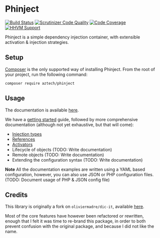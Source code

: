 Phinject
========

[![Build Status](https://travis-ci.org/aztech-digital/phinject.png?branch=master)](https://travis-ci.org/aztech-digital/phinject)
[![Scrutinizer Code Quality](https://img.shields.io/scrutinizer/coverage/g/aztech-digital/phinject.svg?style=flat)](https://scrutinizer-ci.com/g/aztech-digital/phinject/?branch=master)
[![Code Coverage](https://img.shields.io/scrutinizer/g/aztech-digital/phinject.svg?style=flat)](https://scrutinizer-ci.com/g/aztech-digital/phinject/?branch=master)
[![HHVM Support](https://img.shields.io/hhvm/aztech/phinject.svg)](http://hhvm.h4cc.de/package/aztech/phinject)

Phinject is a simple dependency injection container, with extensible activation & injection strategies.

## Setup

[Composer](https://getcomposer.org) is the only supported way of installing Phinject. From the root of your project, run the following command:

```
composer require aztech/phinject
```

## Usage

The documentation is available [here](./doc/).

We have a [getting started](./doc/01-Getting-started.md) guide, followed by more comprehensive documentation (although not yet exhaustive, but that will come):

- [Injection types](./doc/02-Injection-types.md)
- [References](./doc/03-References.md)
- [Activators](./doc/04-Activators.md) 
- Lifecycle of objects (TODO: Write documentation)
- Remote objects (TODO: Write documentation)
- Extending the configuration syntax (TODO: Write documentation)

**Note** All the documentation examples are written using a YAML based configuration, however, you can also use JSON or PHP configuration files. (TODO: Document usage of PHP & JSON config file)

## Credits

This library is originally a fork on `oliviermadre/dic-it`, available [here](https://github.com/oliviermadre/dic-it).

Most of the core features have however been refactored or rewritten, enough that I felt it was time to re-brand this package, in order to both prevent confusion with the original package, and because I did not like the name.
